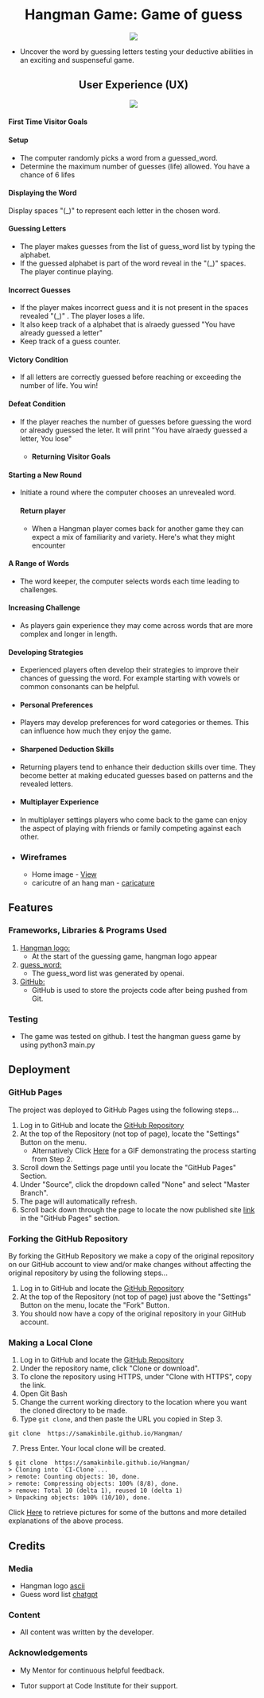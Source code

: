 <h1 align="center">Hangman Game: Game of guess</h1>

<p align="center">
<img src="hangmanimages/hangmanprofile.jpeg" />
</p>

- Uncover the word by guessing letters testing your deductive abilities in an exciting and suspenseful game.

<h2 align="center">User Experience (UX)</h2>

<p align="center">
<img src="hangmanimages/Webcapture_flowchart_.jpeg" />
</p>
       
 #### First Time Visitor Goals

#### Setup
- The computer randomly picks a word from a guessed_word.
- Determine the maximum number of guesses (life) allowed. You have a chance of 6 lifes

#### Displaying the Word
Display spaces "(_)" to represent each letter in the chosen word.

#### Guessing Letters
- The player makes guesses from the list of guess_word list by typing the alphabet.
- If the guessed alphabet is part of the word reveal in the "(_)" spaces. The player continue playing.

#### Incorrect Guesses
- If the player makes incorrect guess and it is not present in the spaces revealed "(_)" . The player loses a life.
- It also keep track of a alphabet that is alraedy guessed "You have already guessed a letter"
- Keep track of a guess counter.

 #### Victory Condition
- If all letters are correctly guessed before reaching or exceeding the number of life. You win!

#### Defeat Condition
- If the player reaches the number of guesses before guessing the word or already guessed the leter. It will print  "You have alraedy guessed a letter, You lose"

  - #### Returning Visitor Goals

#### Starting a New Round

- Initiate a round where the computer chooses an unrevealed word.

  #### Return player

  - When a Hangman player comes back for another game they can expect a mix of familiarity and variety. Here's what they might encounter

#### A Range of Words
- The word keeper, the computer selects words each time leading to challenges.

#### Increasing Challenge
- As players gain experience they may come across words that are more complex and longer in length.

#### Developing Strategies
- Experienced players often develop their strategies to improve their chances of guessing the word. For example starting with vowels or common consonants can be helpful.

- #### Personal Preferences
- Players may develop preferences for word categories or themes. This can influence how much they enjoy the game.

- #### Sharpened Deduction Skills
- Returning players tend to enhance their deduction skills over time. They become better at making educated guesses based on patterns and the revealed letters.


- #### Multiplayer Experience
- In multiplayer settings players who come back to the game can enjoy the aspect of playing with friends or family competing against each other.
  

- ### Wireframes

  - Home image -                 [View](https://ascii.co.uk/)
  - caricutre of an hang man -   [caricature](https://ascii.co.uk/)



## Features


### Frameworks, Libraries & Programs Used

1. [Hangman logo:](https://ascii.co.uk/art/hangman)
    - At the start of the guessing game, hangman logo appear
2. [guess_word:](https://opeanai/)
    - The guess_word list was generated by openai.
3. [GitHub:](https://github.com/)
    - GitHub is used to store the projects code after being pushed from Git.



###  Testing

- The game was tested on github. I test the hangman guess game by using python3 main.py



## Deployment

### GitHub Pages

The project was deployed to GitHub Pages using the following steps...

1. Log in to GitHub and locate the [GitHub Repository](https://github.com/)
2. At the top of the Repository (not top of page), locate the "Settings" Button on the menu.
    - Alternatively Click [Here](https://raw.githubusercontent.com/) for a GIF demonstrating the process starting from Step 2.
3. Scroll down the Settings page until you locate the "GitHub Pages" Section.
4. Under "Source", click the dropdown called "None" and select "Master Branch".
5. The page will automatically refresh.
6. Scroll back down through the page to locate the now published site [link](https://github.com) in the "GitHub Pages" section.

### Forking the GitHub Repository

By forking the GitHub Repository we make a copy of the original repository on our GitHub account to view and/or make changes without affecting the original repository by using the following steps...

1. Log in to GitHub and locate the [GitHub Repository](https://github.com/)
2. At the top of the Repository (not top of page) just above the "Settings" Button on the menu, locate the "Fork" Button.
3. You should now have a copy of the original repository in your GitHub account.

### Making a Local Clone

1. Log in to GitHub and locate the [GitHub Repository](https://github.com/)
2. Under the repository name, click "Clone or download".
3. To clone the repository using HTTPS, under "Clone with HTTPS", copy the link.
4. Open Git Bash
5. Change the current working directory to the location where you want the cloned directory to be made.
6. Type `git clone`, and then paste the URL you copied in Step 3.

```
git clone  https://samakinbile.github.io/Hangman/
```

7. Press Enter. Your local clone will be created.

```
$ git clone  https://samakinbile.github.io/Hangman/
> Cloning into `CI-Clone`...
> remote: Counting objects: 10, done.
> remote: Compressing objects: 100% (8/8), done.
> remove: Total 10 (delta 1), reused 10 (delta 1)
> Unpacking objects: 100% (10/10), done.
```

Click [Here](https://help.github.com/en/github/creating-cloning-and-archiving-repositories/cloning-a-repository#cloning-a-repository-to-github-desktop) to retrieve pictures for some of the buttons and more detailed explanations of the above process.

## Credits

### Media

- Hangman logo  [ascii ](https://ascii.co.uk)
- Guess word list [chatgpt](https://openai.com/)
 
### Content

- All content was written by the developer.

### Acknowledgements

- My Mentor for continuous helpful feedback.

- Tutor support at Code Institute for their support.
